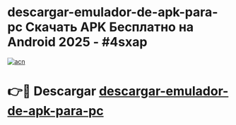 # descargar-emulador-de-apk-para-pc Скачать APK Бесплатно на Android 2025 - #4sxap

[![acn](https://github.com/user-attachments/assets/0f9c940e-d8b0-45ae-aac7-cd30a18b3e1c)](https://apps.freeplayer.one?title=descargar-emulador-de-apk-para-pc&ref=9RF)

# 👉🔴 Descargar [descargar-emulador-de-apk-para-pc](https://apps.freeplayer.one?title=descargar-emulador-de-apk-para-pc&ref=9RF)